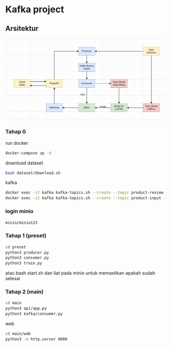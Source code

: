 # Kafka project

## Arsitektur
![arsi](img/image.png)

### Tahap 0
run docker
```bash
docker-compose up -d
```

download dataset
```bash
bash dataset/download.sh
```

kafka
```bash
docker exec -it kafka kafka-topics.sh --create --topic product-review --bootstrap-server localhost:9092 --partitions 1 --replication-factor 1
docker exec -it kafka kafka-topics.sh --create --topic product-input --bootstrap-server localhost:9092 --partitions 1 --replication-factor 1
```

### login minio
```txt
minio/minio123
```

### Tahap 1 (preset)
```bash
cd preset
python3 producer.py
python3 consumer.py
python3 train.py
```
atau bash start.sh dan liat pada minio untuk memastikan apakah sudah selesai

### Tahap 2 (main)
```bash
cd main
python3 api/app.py 
python3 kafka/consumer.py
```

web
```bash
cd main/web
python3 -m http.server 8080
```